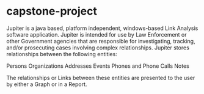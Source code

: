 # capstone-project
Jupiter is a java based, platform independent, windows-based Link Analysis software application.  Jupiter is intended for use by Law Enforcement or other Government agencies that are responsible for investigating, tracking, and/or prosecuting cases involving complex relationships.  Jupiter stores relationships between the following entities:

Persons
Organizations
Addresses
Events
Phones and Phone Calls
Notes

The relationships or Links between these entities are presented to the user by either a Graph or in a Report.
